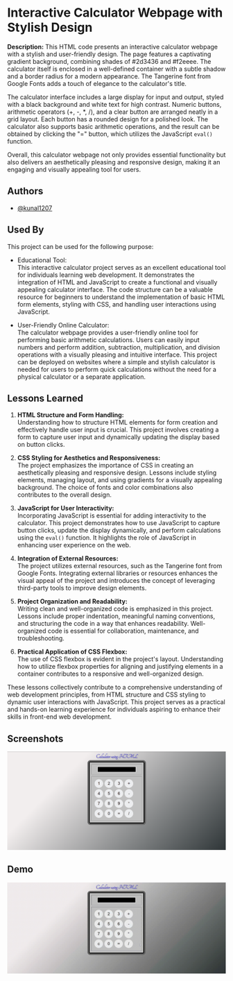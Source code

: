 
# **Interactive Calculator Webpage with Stylish Design**
**Description:**
This HTML code presents an interactive calculator webpage with a stylish and user-friendly design. The page features a captivating gradient background, combining shades of #2d3436 and #f2eeee. The calculator itself is enclosed in a well-defined container with a subtle shadow and a border radius for a modern appearance. The Tangerine font from Google Fonts adds a touch of elegance to the calculator's title.

The calculator interface includes a large display for input and output, styled with a black background and white text for high contrast. Numeric buttons, arithmetic operators (+, -, *, /), and a clear button are arranged neatly in a grid layout. Each button has a rounded design for a polished look. The calculator also supports basic arithmetic operations, and the result can be obtained by clicking the "=" button, which utilizes the JavaScript `eval()` function.

Overall, this calculator webpage not only provides essential functionality but also delivers an aesthetically pleasing and responsive design, making it an engaging and visually appealing tool for users.
## Authors

- [@kunal1207](https://github.com/kunal-1207)


## Used By

This project can be used for the following purpose:<br>

- Educational Tool:<br>
This interactive calculator project serves as an excellent educational tool for individuals learning web development. It demonstrates the integration of HTML and JavaScript to create a functional and visually appealing calculator interface. The code structure can be a valuable resource for beginners to understand the implementation of basic HTML form elements, styling with CSS, and handling user interactions using JavaScript.<br>

- User-Friendly Online Calculator:<br>
The calculator webpage provides a user-friendly online tool for performing basic arithmetic calculations. Users can easily input numbers and perform addition, subtraction, multiplication, and division operations with a visually pleasing and intuitive interface. This project can be deployed on websites where a simple and stylish calculator is needed for users to perform quick calculations without the need for a physical calculator or a separate application.<br>



## Lessons Learned
1. **HTML Structure and Form Handling:**<br>
   Understanding how to structure HTML elements for form creation and effectively handle user input is crucial. This project involves creating a form to capture user input and dynamically updating the display based on button clicks.<br>

2. **CSS Styling for Aesthetics and Responsiveness:**<br>
   The project emphasizes the importance of CSS in creating an aesthetically pleasing and responsive design. Lessons include styling elements, managing layout, and using gradients for a visually appealing background. The choice of fonts and color combinations also contributes to the overall design.<br>

3. **JavaScript for User Interactivity:**<br>
   Incorporating JavaScript is essential for adding interactivity to the calculator. This project demonstrates how to use JavaScript to capture button clicks, update the display dynamically, and perform calculations using the `eval()` function. It highlights the role of JavaScript in enhancing user experience on the web.<br>

4. **Integration of External Resources:**<br>
   The project utilizes external resources, such as the Tangerine font from Google Fonts. Integrating external libraries or resources enhances the visual appeal of the project and introduces the concept of leveraging third-party tools to improve design elements.<br>

5. **Project Organization and Readability:**<br>
   Writing clean and well-organized code is emphasized in this project. Lessons include proper indentation, meaningful naming conventions, and structuring the code in a way that enhances readability. Well-organized code is essential for collaboration, maintenance, and troubleshooting.<br>

6. **Practical Application of CSS Flexbox:**<br>
   The use of CSS flexbox is evident in the project's layout. Understanding how to utilize flexbox properties for aligning and justifying elements in a container contributes to a responsive and well-organized design.<br>

These lessons collectively contribute to a comprehensive understanding of web development principles, from HTML structure and CSS styling to dynamic user interactions with JavaScript. This project serves as a practical and hands-on learning experience for individuals aspiring to enhance their skills in front-end web development.


## Screenshots

![App Screenshot](https://github.com/kunal-1207/HTML/blob/main/Internship%20Project/Calculator/screenshot/Screenshot%202023-12-05%20182825.png)


## Demo
![](https://github.com/kunal-1207/HTML/blob/main/Internship%20Project/Calculator/gif/screen-capture.gif)



